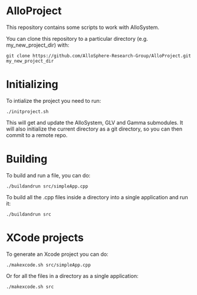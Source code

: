 AlloProject
===

This repository contains some scripts to work with AlloSystem. 

You can clone this repository to a particular directory (e.g. my_new_project_dir) with:

    git clone https://github.com/AlloSphere-Research-Group/AlloProject.git my_new_project_dir

Initializing
===

To intialize the project you need to run:

	./initproject.sh

This will get and update the AlloSystem, GLV and Gamma submodules. It will also initialize the current directory as a git directory, so you can then commit to a remote repo.

Building
===

To build and run a file, you can do:

	./buildandrun src/simpleApp.cpp

To build all the .cpp files inside a directory into a single application and run it:

	./buildandrun src

XCode projects
===

To generate an Xcode project you can do:

	./makexcode.sh src/simpleApp.cpp

Or for all the files in a directory as a single application:

	./makexcode.sh src

